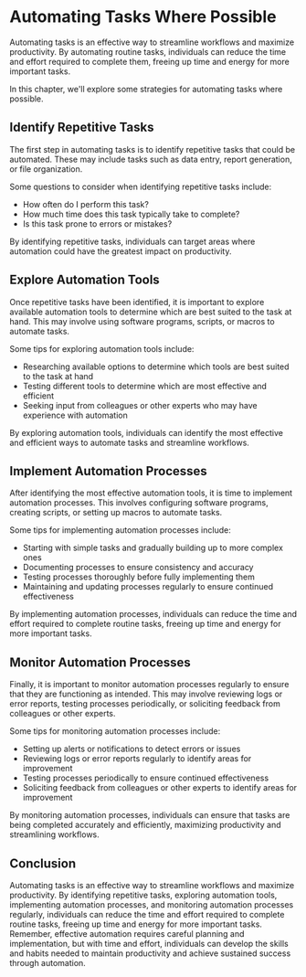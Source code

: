 Automating Tasks Where Possible
=====================================================================

Automating tasks is an effective way to streamline workflows and maximize productivity. By automating routine tasks, individuals can reduce the time and effort required to complete them, freeing up time and energy for more important tasks.

In this chapter, we'll explore some strategies for automating tasks where possible.

Identify Repetitive Tasks
-------------------------

The first step in automating tasks is to identify repetitive tasks that could be automated. These may include tasks such as data entry, report generation, or file organization.

Some questions to consider when identifying repetitive tasks include:

* How often do I perform this task?
* How much time does this task typically take to complete?
* Is this task prone to errors or mistakes?

By identifying repetitive tasks, individuals can target areas where automation could have the greatest impact on productivity.

Explore Automation Tools
------------------------

Once repetitive tasks have been identified, it is important to explore available automation tools to determine which are best suited to the task at hand. This may involve using software programs, scripts, or macros to automate tasks.

Some tips for exploring automation tools include:

* Researching available options to determine which tools are best suited to the task at hand
* Testing different tools to determine which are most effective and efficient
* Seeking input from colleagues or other experts who may have experience with automation

By exploring automation tools, individuals can identify the most effective and efficient ways to automate tasks and streamline workflows.

Implement Automation Processes
------------------------------

After identifying the most effective automation tools, it is time to implement automation processes. This involves configuring software programs, creating scripts, or setting up macros to automate tasks.

Some tips for implementing automation processes include:

* Starting with simple tasks and gradually building up to more complex ones
* Documenting processes to ensure consistency and accuracy
* Testing processes thoroughly before fully implementing them
* Maintaining and updating processes regularly to ensure continued effectiveness

By implementing automation processes, individuals can reduce the time and effort required to complete routine tasks, freeing up time and energy for more important tasks.

Monitor Automation Processes
----------------------------

Finally, it is important to monitor automation processes regularly to ensure that they are functioning as intended. This may involve reviewing logs or error reports, testing processes periodically, or soliciting feedback from colleagues or other experts.

Some tips for monitoring automation processes include:

* Setting up alerts or notifications to detect errors or issues
* Reviewing logs or error reports regularly to identify areas for improvement
* Testing processes periodically to ensure continued effectiveness
* Soliciting feedback from colleagues or other experts to identify areas for improvement

By monitoring automation processes, individuals can ensure that tasks are being completed accurately and efficiently, maximizing productivity and streamlining workflows.

Conclusion
----------

Automating tasks is an effective way to streamline workflows and maximize productivity. By identifying repetitive tasks, exploring automation tools, implementing automation processes, and monitoring automation processes regularly, individuals can reduce the time and effort required to complete routine tasks, freeing up time and energy for more important tasks. Remember, effective automation requires careful planning and implementation, but with time and effort, individuals can develop the skills and habits needed to maintain productivity and achieve sustained success through automation.
